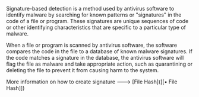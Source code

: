 
Signature-based detection is a method used by antivirus software to identify malware by searching for known patterns or "signatures" in the code of a file or program. These signatures are unique sequences of code or other identifying characteristics that are specific to a particular type of malware.

When a file or program is scanned by antivirus software, the software compares the code in the file to a database of known malware signatures. If the code matches a signature in the database, the antivirus software will flag the file as malware and take appropriate action, such as quarantining or deleting the file to prevent it from causing harm to the system.

More information on how to create signature ---> [File Hash]([[• File Hash]])